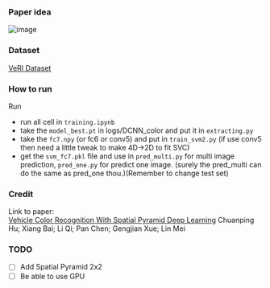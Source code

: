 ### Paper idea
![image](https://github.com/user-attachments/assets/41d91525-0a0e-4d0d-95ed-283ae3598d4e)


### Dataset
[VeRI Dataset](https://www.kaggle.com/datasets/abhyudaya12/veri-vehicle-re-identification-dataset)

### How to run
Run 
- run all cell in `training.ipynb`
- take the `model_best.pt` in logs/DCNN_color and put it in `extracting.py`
- take the `fc7.npy` (or fc6 or conv5) and put in `train_svm2.py` (if use conv5 then need a little tweak to make 4D->2D to fit SVC)
- get the `svm_fc7.pkl` file and use in `pred_multi.py` for multi image prediction, `pred_one.py` for predict one image. (surely the pred_multi can do the same as pred_one thou.)(Remember to change test set)

### Credit
Link to paper: \
[Vehicle Color Recognition With Spatial Pyramid Deep Learning](https://ieeexplore.ieee.org/document/7118723) Chuanping Hu; Xiang Bai; Li Qi; Pan Chen; Gengjian Xue; Lin Mei

### TODO
- [ ] Add Spatial Pyramid 2x2
- [ ] Be able to use GPU
